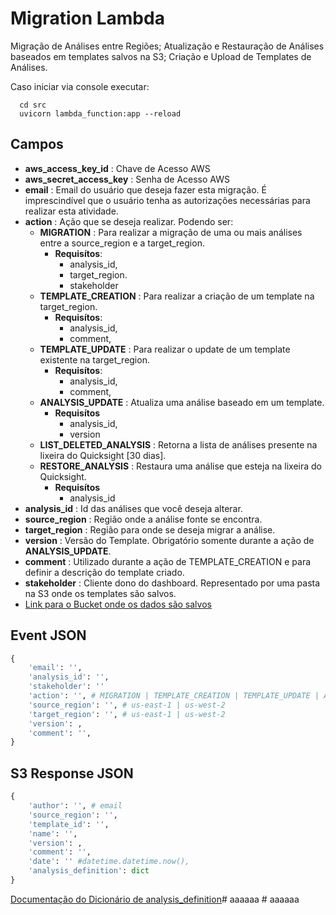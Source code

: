 # Migration Lambda

Migração de Análises entre Regiões; Atualização e Restauração de Análises baseados em templates salvos na S3; Criação e Upload de Templates de Análises.

Caso iniciar via console executar: 

```shell
  cd src
  uvicorn lambda_function:app --reload  
```

## Campos
- **aws_access_key_id** : Chave de Acesso AWS
- **aws_secret_access_key** : Senha de Acesso AWS
- **email** : Email do usuário que deseja fazer esta migração. É imprescindível que o usuário tenha as autorizações necessárias para realizar esta atividade.
- **action** : Ação que se deseja realizar. Podendo ser:
    - **MIGRATION** : Para realizar a migração de uma ou mais análises entre a source_region e a target_region.
      - **Requisítos**: 
        - analysis_id, 
        - target_region.
        - stakeholder
    - **TEMPLATE_CREATION** : Para realizar a criação de um template na target_region.
      - **Requisítos**: 
        - analysis_id, 
        - comment,
    - **TEMPLATE_UPDATE** : Para realizar o update de um template existente na target_region.
      - **Requisítos**: 
        - analysis_id,
        - comment,
    - **ANALYSIS_UPDATE** : Atualiza uma análise baseado em um template.
      - **Requisítos**
        - analysis_id,
        - version
    - **LIST_DELETED_ANALYSIS** : Retorna a lista de análises presente na lixeira do Quicksight [30 dias].
    - **RESTORE_ANALYSIS** : Restaura uma análise que esteja na lixeira do Quicksight.
      - **Requisítos**
        - analysis_id
- **analysis_id** : Id das análises que você deseja alterar.
- **source_region** : Região onde a análise fonte se encontra.
- **target_region** : Região para onde se deseja migrar a análise.
- **version** : Versão do Template. Obrigatório somente durante a ação de **ANALYSIS_UPDATE**.
- **comment** : Utilizado durante a ação de TEMPLATE_CREATION e para definir a descrição do template criado. 
- **stakeholder** : Cliente dono do dashboard. Representado por uma pasta na S3 onde os templates são salvos.
- [Link para o Bucket onde os dados são salvos](https://us-east-1.console.aws.amazon.com/s3/buckets/teste-ml-omotor?region=us-east-1&bucketType=general&prefix=quicksight_templates/&showversions=false)

## Event JSON
```python
{
    'email': '',
    'analysis_id': '',
    'stakeholder': ''
    'action': '', # MIGRATION | TEMPLATE_CREATION | TEMPLATE_UPDATE | ANALYSIS_UPDATE | LIST_DELETED_ANALYSIS | RESTORE_ANALYSIS
    'source_region': '', # us-east-1 | us-west-2
    'target_region': '', # us-east-1 | us-west-2
    'version': , 
    'comment': '',
}
```

## S3 Response JSON
```python
{
    'author': '', # email
    'source_region': '',
    'template_id': '',
    'name': '',
    'version': ,
    'comment': '',
    'date': '' #datetime.datetime.now(),
    'analysis_definition': dict 
}
```
[Documentação do Dicionário de analysis_definition](https://docs.aws.amazon.com/quicksight/latest/APIReference/API_DescribeAnalysisDefinition.html)#   a a a a a a  
 #   a a a a a a  
 